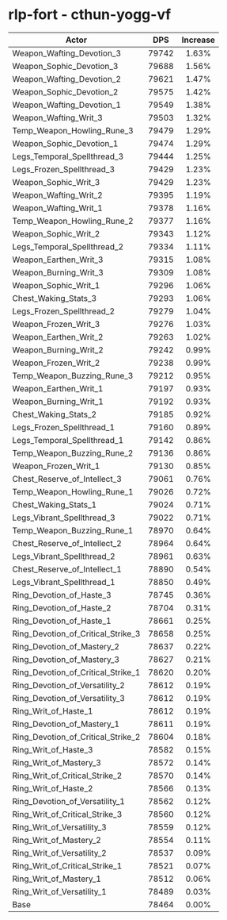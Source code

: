 # rlp-fort - cthun-yogg-vf
| Actor | DPS | Increase |
|---|:---:|:---:|
|Weapon_Wafting_Devotion_3|79742|1.63%|
|Weapon_Sophic_Devotion_3|79688|1.56%|
|Weapon_Wafting_Devotion_2|79621|1.47%|
|Weapon_Sophic_Devotion_2|79575|1.42%|
|Weapon_Wafting_Devotion_1|79549|1.38%|
|Weapon_Wafting_Writ_3|79503|1.32%|
|Temp_Weapon_Howling_Rune_3|79479|1.29%|
|Weapon_Sophic_Devotion_1|79474|1.29%|
|Legs_Temporal_Spellthread_3|79444|1.25%|
|Legs_Frozen_Spellthread_3|79429|1.23%|
|Weapon_Sophic_Writ_3|79429|1.23%|
|Weapon_Wafting_Writ_2|79395|1.19%|
|Weapon_Wafting_Writ_1|79378|1.16%|
|Temp_Weapon_Howling_Rune_2|79377|1.16%|
|Weapon_Sophic_Writ_2|79343|1.12%|
|Legs_Temporal_Spellthread_2|79334|1.11%|
|Weapon_Earthen_Writ_3|79315|1.08%|
|Weapon_Burning_Writ_3|79309|1.08%|
|Weapon_Sophic_Writ_1|79296|1.06%|
|Chest_Waking_Stats_3|79293|1.06%|
|Legs_Frozen_Spellthread_2|79279|1.04%|
|Weapon_Frozen_Writ_3|79276|1.03%|
|Weapon_Earthen_Writ_2|79263|1.02%|
|Weapon_Burning_Writ_2|79242|0.99%|
|Weapon_Frozen_Writ_2|79238|0.99%|
|Temp_Weapon_Buzzing_Rune_3|79212|0.95%|
|Weapon_Earthen_Writ_1|79197|0.93%|
|Weapon_Burning_Writ_1|79192|0.93%|
|Chest_Waking_Stats_2|79185|0.92%|
|Legs_Frozen_Spellthread_1|79160|0.89%|
|Legs_Temporal_Spellthread_1|79142|0.86%|
|Temp_Weapon_Buzzing_Rune_2|79136|0.86%|
|Weapon_Frozen_Writ_1|79130|0.85%|
|Chest_Reserve_of_Intellect_3|79061|0.76%|
|Temp_Weapon_Howling_Rune_1|79026|0.72%|
|Chest_Waking_Stats_1|79024|0.71%|
|Legs_Vibrant_Spellthread_3|79022|0.71%|
|Temp_Weapon_Buzzing_Rune_1|78970|0.64%|
|Chest_Reserve_of_Intellect_2|78964|0.64%|
|Legs_Vibrant_Spellthread_2|78961|0.63%|
|Chest_Reserve_of_Intellect_1|78890|0.54%|
|Legs_Vibrant_Spellthread_1|78850|0.49%|
|Ring_Devotion_of_Haste_3|78745|0.36%|
|Ring_Devotion_of_Haste_2|78704|0.31%|
|Ring_Devotion_of_Haste_1|78661|0.25%|
|Ring_Devotion_of_Critical_Strike_3|78658|0.25%|
|Ring_Devotion_of_Mastery_2|78637|0.22%|
|Ring_Devotion_of_Mastery_3|78627|0.21%|
|Ring_Devotion_of_Critical_Strike_1|78620|0.20%|
|Ring_Devotion_of_Versatility_2|78612|0.19%|
|Ring_Devotion_of_Versatility_3|78612|0.19%|
|Ring_Writ_of_Haste_1|78612|0.19%|
|Ring_Devotion_of_Mastery_1|78611|0.19%|
|Ring_Devotion_of_Critical_Strike_2|78604|0.18%|
|Ring_Writ_of_Haste_3|78582|0.15%|
|Ring_Writ_of_Mastery_3|78572|0.14%|
|Ring_Writ_of_Critical_Strike_2|78570|0.14%|
|Ring_Writ_of_Haste_2|78566|0.13%|
|Ring_Devotion_of_Versatility_1|78562|0.12%|
|Ring_Writ_of_Critical_Strike_3|78560|0.12%|
|Ring_Writ_of_Versatility_3|78559|0.12%|
|Ring_Writ_of_Mastery_2|78554|0.11%|
|Ring_Writ_of_Versatility_2|78537|0.09%|
|Ring_Writ_of_Critical_Strike_1|78521|0.07%|
|Ring_Writ_of_Mastery_1|78512|0.06%|
|Ring_Writ_of_Versatility_1|78489|0.03%|
|Base|78464|0.00%|
